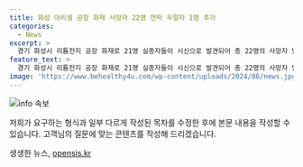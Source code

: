 ```yaml
---
title: 화성 아리셀 공장 화재 사망자 22명 연락 두절자 1명 추가
categories:
  - News
excerpt: >
  경기 화성시 리튬전지 공장 화재로 21명 실종자들이 시신으로 발견되어 총 22명의 사망자 발생. 중국, 라오스 등 외국국적자 20명과 내국인 2명으로 확인. 피해자 상세정보는 미상. 또한 추가 실종자 1명 연락 두절, 실제 상황 미확인으로 더 늘어날 가능성도. 화재 원인은 파악 중. 사망자들은 계단 대피 못하고 작업실에 있었으며, 소방당국이 수색작업 중. ※CBS노컷뉴스에서 제보 받음.
feature_text: >
  경기 화성시 리튬전지 공장 화재로 21명 실종자들이 시신으로 발견되어 총 22명의 사망자 발생. 중국, 라오스 등 외국국적자 20명과 내국인 2명으로 확인. 피해자 상세정보는 미상. 또한 추가 실종자 1명 연락 두절, 실제 상황 미확인으로 더 늘어날 가능성도. 화재 원인은 파악 중. 사망자들은 계단 대피 못하고 작업실에 있었으며, 소방당국이 수색작업 중. ※CBS노컷뉴스에서 제보 받음.
image: 'https://www.behealthy4u.com/wp-content/uploads/2024/06/news.jpg'
---
```


<p><img src="https://www.behealthy4u.com/wp-content/uploads/2024/06/news.jpg" alt="info 속보" /></p>

<p>저희가 요구하는 형식과 일부 다르게 작성된 목차를 수정한 후에 본문 내용을 작성할 수 있습니다. 고객님의 질문에 맞는 콘텐츠를 작성해 드리겠습니다.</p>
생생한 뉴스, <a href="https://opensis.kr" rel="dofollow">opensis.kr</a>


